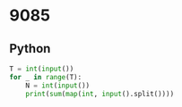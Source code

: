 # 9085

## Python

```python
T = int(input())
for _ in range(T):
    N = int(input())
    print(sum(map(int, input().split())))
```
